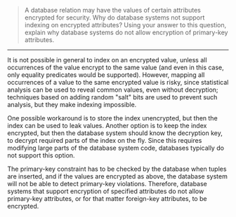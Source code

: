 > A database relation may have the values of certain attributes 
> encrypted for security. Why do database systems not support indexing
> on encrypted attributes? Using your answer to this question, explain 
> why database systems do not allow encryption of primary-key attributes. 

--------------------------------

It is not possible in general to index on an encrypted value, unless all 
occurrences of the value encrypt to the same value (and even in this case, 
only equality predicates would be supported). However, mapping all 
occurrences of a value to the same encrypted value is risky, since statistical 
analysis can be used to reveal common values, even without decryption; 
techniques based on adding random "salt" bits are used to prevent such 
analysis, but they make indexing impossible.  

One possible workaround is to store the index unencrypted, but then the index can be 
used to leak values. Another option is to keep the index encrypted, but then 
the database system should know the decryption key, to decrypt required 
parts of the index on the fly. Since this requires modifying large parts of 
the database system code, databases typically do not support this option. 

The primary-key constraint has to be checked by the database when tuples
are inserted, and if the values are encrypted as above, the database system 
will not be able to detect primary-key violations. Therefore, database 
systems that support encryption of specified attributes do not allow 
primary-key attributes, or for that matter foreign-key attributes, to be 
encrypted. 
